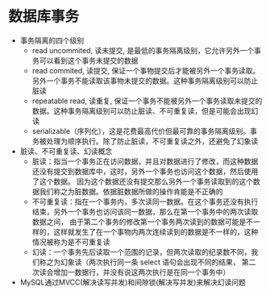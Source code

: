 # 数据库事务
 - 事务隔离的四个级别  
   - read uncommited, 读未提交, 是最低的事务隔离级别，它允许另外一个事务可以看到这个事务未提交的数据
   - read commited, 读提交, 保证一个事物提交后才能被另外一个事务读取。另外一个事务不能读取该事物未提交的数据。这种事务隔离级别可以防止脏读
   - repeatable read, 读重复, 保证一个事务不能被另外一个事务读取未提交的数据。这种事务隔离级别可以防止脏读、不可重复读，但是可能会出现幻读
   - serializable（序列化），这是花费最高代价但最可靠的事务隔离级别。事务被处理为顺序执行。除了防止脏读，不可重复读之外，还避免了幻象读
 - 脏读、不可重复读、幻读概念
   - 脏读：指当一个事务正在访问数据，并且对数据进行了修改，而这种数据还没有提交到数据库中，这时，另外一个事务也访问这个数据，然后使用了这个数据。
          因为这个数据还没有提交那么另外一个事务读取到的这个数据我们称之为脏数据。依据脏数据所做的操作肯能是不正确的  
   - 不可重复读：指在一个事务内，多次读同一数据。在这个事务还没有执行结束，另外一个事务也访问该同一数据，那么在第一个事务中的两次读取数据之间，
               由于第二个事务的修改第一个事务两次读到的数据可能是不一样的，这样就发生了在一个事物内两次连续读到的数据是不一样的，这种情况被称为是不可重复读  
   - 幻读：一个事务先后读取一个范围的记录，但两次读取的纪录数不同，我们称之为幻象读（两次执行同一条 select 语句会出现不同的结果，
          第二次读会增加一数据行，并没有说这两次执行是在同一个事务中） 
 - MySQL通过MVCC(解决读写并发)和间隙锁(解决写并发)来解决幻读问题